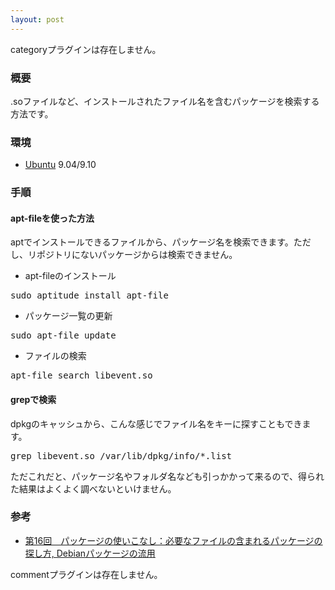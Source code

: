 ```yaml
---
layout: post
---
```

<p><span class="error">categoryプラグインは存在しません。</span></p>
<h3>概要</h3>
<p>.soファイルなど、インストールされたファイル名を含むパッケージを検索する方法です。</p>
<h3>環境</h3>
<ul>
<li><a href="http://www.ubuntu.com/">Ubuntu</a> 9.04/9.10</li>
</ul>
<h3>手順</h3>
<h4>apt-fileを使った方法</h4>
<p>aptでインストールできるファイルから、パッケージ名を検索できます。ただし、リポジトリにないパッケージからは検索できません。</p>
<ul>
<li>apt-fileのインストール</li>
</ul>
<pre>sudo aptitude install apt-file
</pre>
<ul>
<li>パッケージ一覧の更新</li>
</ul>
<pre>sudo apt-file update
</pre>
<ul>
<li>ファイルの検索</li>
</ul>
<pre>apt-file search libevent.so
</pre>
<h4>grepで検索</h4>
<p>dpkgのキャッシュから、こんな感じでファイル名をキーに探すこともできます。</p>
<pre>grep libevent.so /var/lib/dpkg/info/*.list
</pre>
<p>ただこれだと、パッケージ名やフォルダ名なども引っかかって来るので、得られた結果はよくよく調べないといけません。</p>
<h3>参考</h3>
<ul>
<li><a href="http://gihyo.jp/admin/serial/01/ubuntu-recipe/0016">第16回　パッケージの使いこなし：必要なファイルの含まれるパッケージの探し方, Debianパッケージの流用</a></li>
</ul>
<p><span class="error">commentプラグインは存在しません。</span> </p>
